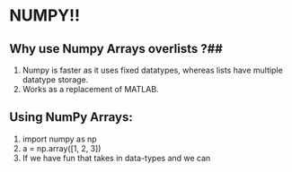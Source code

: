 # NUMPY!! #
## Why use Numpy Arrays overlists ?##
1. Numpy is faster as it uses fixed datatypes, whereas lists have multiple datatype storage.
2. Works as a replacement of MATLAB.

## Using NumPy Arrays: ##
1. import numpy as np
2. a = np.array([1, 2, 3])
3. If we have fun that takes in data-types and we can 
